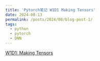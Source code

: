 ```yaml
---
title: 'Pytorch笔记 W1D1 Making Tensors'
date: 2024-08-13
permalink: /posts/2024/08/blog-post-1/
tags:
  - python
  - pytorch
  - DNN
---
```


[W1D1: Making Tensors](https://shangll.notion.site/W1D1-Making-Tensors-fd6c7365b7154019826166e212351882)
